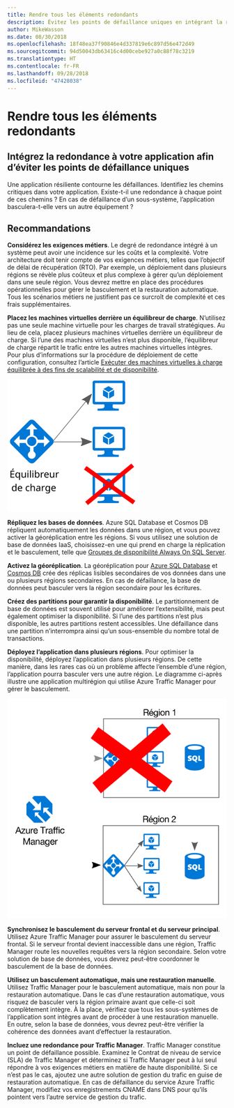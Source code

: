 ```yaml
---
title: Rendre tous les éléments redondants
description: Évitez les points de défaillance uniques en intégrant la redondance à votre application.
author: MikeWasson
ms.date: 08/30/2018
ms.openlocfilehash: 18f48ea37f90846e4d337819e6c897d56e472d49
ms.sourcegitcommit: 94d50043db63416c4d00cebe927a0c88f78c3219
ms.translationtype: HT
ms.contentlocale: fr-FR
ms.lasthandoff: 09/28/2018
ms.locfileid: "47428038"
---
```

# <a name="make-all-things-redundant"></a>Rendre tous les éléments redondants

## <a name="build-redundancy-into-your-application-to-avoid-having-single-points-of-failure"></a>Intégrez la redondance à votre application afin d’éviter les points de défaillance uniques

Une application résiliente contourne les défaillances. Identifiez les chemins critiques dans votre application. Existe-t-il une redondance à chaque point de ces chemins ? En cas de défaillance d’un sous-système, l’application basculera-t-elle vers un autre équipement ?

## <a name="recommendations"></a>Recommandations 

**Considérez les exigences métiers**. Le degré de redondance intégré à un système peut avoir une incidence sur les coûts et la complexité. Votre architecture doit tenir compte de vos exigences métiers, telles que l’objectif de délai de récupération (RTO). Par exemple, un déploiement dans plusieurs régions se révèle plus coûteux et plus complexe à gérer qu’un déploiement dans une seule région. Vous devrez mettre en place des procédures opérationnelles pour gérer le basculement et la restauration automatique. Tous les scénarios métiers ne justifient pas ce surcroît de complexité et ces frais supplémentaires.

**Placez les machines virtuelles derrière un équilibreur de charge**. N’utilisez pas une seule machine virtuelle pour les charges de travail stratégiques. Au lieu de cela, placez plusieurs machines virtuelles derrière un équilibreur de charge. Si l’une des machines virtuelles n’est plus disponible, l’équilibreur de charge répartit le trafic entre les autres machines virtuelles intègres. Pour plus d’informations sur la procédure de déploiement de cette configuration, consultez l’article [Exécuter des machines virtuelles à charge équilibrée à des fins de scalabilité et de disponibilité][multi-vm-blueprint].

![](./images/load-balancing.svg)

**Répliquez les bases de données**. Azure SQL Database et Cosmos DB répliquent automatiquement les données dans une région, et vous pouvez activer la géoréplication entre les régions. Si vous utilisez une solution de base de données IaaS, choisissez-en une qui prend en charge la réplication et le basculement, telle que [Groupes de disponibilité Always On SQL Server][sql-always-on]. 

**Activez la géoréplication**. La géoréplication pour [Azure SQL Database][sql-geo-replication] et [Cosmos DB][cosmosdb-geo-replication] crée des réplicas lisibles secondaires de vos données dans une ou plusieurs régions secondaires. En cas de défaillance, la base de données peut basculer vers la région secondaire pour les écritures.

**Créez des partitions pour garantir la disponibilité**. Le partitionnement de base de données est souvent utilisé pour améliorer l’extensibilité, mais peut également optimiser la disponibilité. Si l’une des partitions n’est plus disponible, les autres partitions restent accessibles. Une défaillance dans une partition n’interrompra ainsi qu’un sous-ensemble du nombre total de transactions. 

**Déployez l’application dans plusieurs régions**. Pour optimiser la disponibilité, déployez l’application dans plusieurs régions. De cette manière, dans les rares cas où un problème affecte l’ensemble d’une région, l’application pourra basculer vers une autre région. Le diagramme ci-après illustre une application multirégion qui utilise Azure Traffic Manager pour gérer le basculement.

![](images/failover.svg)

**Synchronisez le basculement du serveur frontal et du serveur principal**. Utilisez Azure Traffic Manager pour assurer le basculement du serveur frontal. Si le serveur frontal devient inaccessible dans une région, Traffic Manager route les nouvelles requêtes vers la région secondaire. Selon votre solution de base de données, vous devrez peut-être coordonner le basculement de la base de données. 

**Utilisez un basculement automatique, mais une restauration manuelle**. Utilisez Traffic Manager pour le basculement automatique, mais non pour la restauration automatique. Dans le cas d’une restauration automatique, vous risquez de basculer vers la région primaire avant que celle-ci soit complètement intègre. À la place, vérifiez que tous les sous-systèmes de l’application sont intègres avant de procéder à une restauration manuelle. En outre, selon la base de données, vous devrez peut-être vérifier la cohérence des données avant d’effectuer la restauration.

**Incluez une redondance pour Traffic Manager**. Traffic Manager constitue un point de défaillance possible. Examinez le Contrat de niveau de service (SLA) de Traffic Manager et déterminez si Traffic Manager peut à lui seul répondre à vos exigences métiers en matière de haute disponibilité. Si ce n’est pas le cas, ajoutez une autre solution de gestion du trafic en guise de restauration automatique. En cas de défaillance du service Azure Traffic Manager, modifiez vos enregistrements CNAME dans DNS pour qu’ils pointent vers l’autre service de gestion du trafic.



<!-- links -->

[multi-vm-blueprint]: ../../reference-architectures/virtual-machines-windows/multi-vm.md

[cassandra]: https://cassandra.apache.org/
[cosmosdb-geo-replication]: /azure/cosmos-db/distribute-data-globally
[sql-always-on]: https://msdn.microsoft.com/library/hh510230.aspx
[sql-geo-replication]: /azure/sql-database/sql-database-geo-replication-overview
